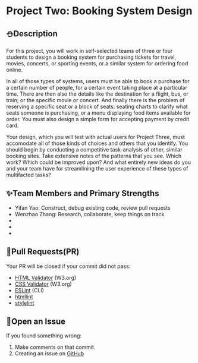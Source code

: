 # Project Two: Booking System Design

## :snowman:Description

For this project, you will work in self-selected teams of three or four students to design a booking system for purchasing tickets for travel, movies, concerts, or sporting events, or a similar system for ordering food online.

In all of those types of systems, users must be able to book a purchase for a certain number of people, for a certain event taking place at a particular time. There are then also the details like the destination for a flight, bus, or train; or the specific movie or concert. And finally there is the problem of reserving a specific seat or a block of seats: seating charts to clarify what seats someone is purchasing, or a menu displaying food items available for order. You must also design a simple form for accepting payment by credit card.

Your design, which you will test with actual users for Project Three, must accomodate all of those kinds of choices and others that you identify. You should begin by conducting a competitive task-analysis of other, similar booking sites. Take extensive notes of the patterns that you see. Which work? Which could be improved upon? And what entirely new ideas do you and your team have for streamlining the user experience of these types of multifacted tasks?

## :sparkles:Team Members and Primary Strengths

* Yifan Yao: Construct, debug existing code, review pull requests
* Wenzhao Zhang: Research, collaborate, keep things on track
*
*
*

## :whale:Pull Requests(PR)

Your PR will be closed if your commit did not pass:

* [HTML Validator](https://validator.w3.org/) (W3.org)
* [CSS Validator](https://jigsaw.w3.org/css-validator/) (W3.org)
* [ESLint](http://eslint.org/) (CLI)
* [htmllint](https://github.com/htmllint/htmllint-cli)
* [stylelint](https://github.com/stylelint/stylelint/blob/master/docs/user-guide/cli.md)

## :octopus:Open an Issue

If you found something wrong:

1. Make comments on that commit.
2. Creating an issue on [GitHub](https://github.com/wjy-itmd-362/wjy-project2/issues/new)
